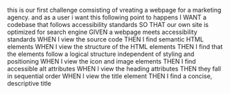 this is our first challenge comsisting of vreating a webpage for a marketing agency.
 and as a user i want this following point to happens
I WANT a codebase that follows accessibility standards
SO THAT our own site is optimized for search engine
GIVEN a webpage meets accessibility standards
WHEN I view the source code
THEN I find semantic HTML elements
WHEN I view the structure of the HTML elements
THEN I find that the elements follow a logical structure independent of styling and positioning
WHEN I view the icon and image elements
THEN I find accessible alt attributes
WHEN I view the heading attributes
THEN they fall in sequential order
WHEN I view the title element
THEN I find a concise, descriptive title
